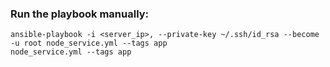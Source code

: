 ### **Run the playbook manually:**


```
ansible-playbook -i <server_ip>, --private-key ~/.ssh/id_rsa --become -u root node_service.yml --tags app
node_service.yml --tags app
```
